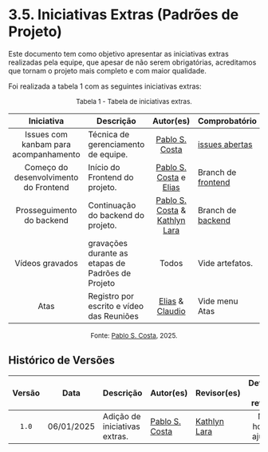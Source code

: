 # 3.5. Iniciativas Extras (Padrões de Projeto)

Este documento tem como objetivo apresentar as iniciativas extras realizadas pela equipe, que apesar de não serem obrigatórias, acreditamos que tornam o projeto mais completo e com maior qualidade.

Foi realizada a tabela 1 com as seguintes iniciativas extras:

<font size="2"><p style="text-align: center">Tabela 1 - Tabela de iniciativas extras.</p></font>

<center>

| Iniciativa | Descrição | Autor(es) | Comprobatório |
| :--------: | --------- | :---------: | ------------- |
| Issues com kanbam para acompanhamento | Técnica de gerenciamento de equipe. | [Pablo S. Costa][PabloGH] |  [issues abertas](https://github.com/UnBArqDsw2024-2/2024.2_G5_Turismo_Entrega_03/issues?q=is%3Aissue+is%3Aclosed) |
| Começo do desenvolvimento do Frontend | Início do Frontend do projeto. | [Pablo S. Costa][PabloGH] e [Elias][EliasGH] | Branch de [frontend](https://github.com/UnBArqDsw2024-2/2024.2_G5_Turismo_Entrega_03/tree/frontend) |
| Prosseguimento do backend | Continuação do backend do projeto. | [Pablo S. Costa][PabloGH] & [Kathlyn Lara][KathlynGH] | Branch de [backend](https://github.com/UnBArqDsw2024-2/2024.2_G5_Turismo_Entrega_03/tree/backend) |
| Vídeos gravados | gravações durante as etapas de Padrões de Projeto | Todos | Vide artefatos. |
| Atas | Registro por escrito e vídeo das Reuniões | [Elias][EliasGH] & [Claudio][ClaudioGH] | Vide menu Atas |

</center>

<font size="2"><p style="text-align: center">Fonte: [Pablo S. Costa][PabloGH], 2025.</p></font>

## Histórico de Versões

| Versão | Data | Descrição | Autor(es) | Revisor(es) | Detalhes da revisão |
| :----: | :--: | --------- | ----------- | ------ | :---: |
| `1.0`  | 06/01/2025 | Adição de iniciativas extras. | [Pablo S. Costa][PabloGH]  | [Kathlyn Lara][KathlynGH] | Não houver ajustes | 

[AnaGH]: https://github.com/analufernanndess
[CainaGH]: https://github.com/freitasc
[ClaudioGH]: https://github.com/claudiohsc
[EliasGH]: https://github.com/EliasOliver21
[GuilhermeGH]: https://github.com/gmeister18
[JoelGH]: https://github.com/JoelSRangel
[KathlynGH]: https://github.com/klmurussi
[PabloGH]: https://github.com/pabloheika
[PedroRGH]: https://github.com/pedro-rodiguero
[PedroPGH]: https://github.com/Pedrin0030
[SamuelGH]: https://github.com/samuelalvess
[TalesGH]: https://github.com/TalesRG
